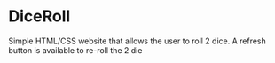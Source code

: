 # DiceRoll
Simple HTML/CSS website that allows the user to roll 2 dice.
A refresh button is available to re-roll the 2 die
